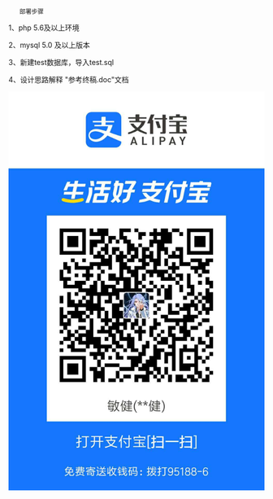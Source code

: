        部署步骤
1、php 5.6及以上环境

2、mysql 5.0 及以上版本

3、新建test数据库，导入test.sql

4、设计思路解释 "参考终稿.doc"文档



![支付宝打赏，如果图片不显示,下载源码后，在img目录路面](https://github.com/xueandyue/Five_stone/blob/master/img/WechatIMG5.jpeg)



